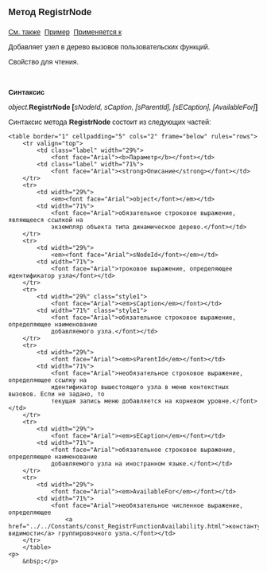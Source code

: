 <html>
<head>
<title>AsDataDesc\RegistrNode</title>
    <style type="text/css">
        .style1
        {
            height: 30px;
        }
    </style>
</head>

<body>

<p><font size="4" face="Arial"><strong>Метод RegistrNode<br>
<br>
</strong></font><font face="Arial"><a href="../AsDataDesc.html">См. 
также</a>&nbsp; <u>Пример</u>&nbsp; <a href="../AsDataDesc.html">Применяется 
к</a></font></p>

<p><font face="Arial">Добавляет узел в дерево вызовов пользовательских функций.</font></p>

<p><font face="Arial">Свойство для чтения. </font></p>

<p class="label">&nbsp;</p>

<p class="label"><font face="Arial"><b>Синтаксис</b></font></p>

<p><font face="Arial"><em>object.</em><strong>RegistrNode [</strong><em>sNodeId, sCaption, 
    [sParentId], [sECaption],  
    [AvailableFor]</em><strong>]</strong></font></p>

<p><font face="Arial">Синтаксис метода <strong>RegistrNode</strong>
состоит из следующих частей:</font></p>

    <table border="1" cellpadding="5" cols="2" frame="below" rules="rows">
        <tr valign="top">
            <td class="label" width="29%">
                <font face="Arial"><b>Параметр</b></font></td>
            <td class="label" width="71%">
                <font face="Arial"><strong>Описание</strong></font></td>
        </tr>
        <tr>
            <td width="29%">
                <em><font face="Arial">object</font></em></td>
            <td width="71%">
                <font face="Arial">обязательное строковое выражение, являющееся ссылкой на 
                экземпляр объекта типа динамическое дерево.</font></td>
        </tr>
        <tr>
            <td width="29%">
                <em><font face="Arial">sNodeId</font></em></td>
            <td width="71%">
                <font face="Arial">троковое выражение, определяющее идентификатор узла</font></td>
        </tr>
        <tr>
            <td width="29%" class="style1">
                <font face="Arial"><em>sCaption</em></font></td>
            <td width="71%" class="style1">
                <font face="Arial">обязательное строковое выражение, определяющее наименование 
                добавляемого узла.</font></td>
        </tr>
        <tr>
            <td width="29%">
                <font face="Arial"><em>sParentId</em></font></td>
            <td width="71%">
                <font face="Arial">необязательное строковое выражение, определяющее ссылку на 
                идентификатор вышестоящего узла в меню контекстных вызовов. Если не задано, то 
                текущая запись меню добавляется на корневом уровне.</font></td>
        </tr>
        <tr>
            <td width="29%">
                <font face="Arial"><em>sECaption</em></font></td>
            <td width="71%">
                <font face="Arial">обязательное строковое выражение, определяющее наименование 
                добавляемого узла на иностранном языке.</font></td>
        </tr>
        <tr>
            <td width="29%">
                <font face="Arial"><em>AvailableFor</em></font></td>
            <td width="71%">
                <font face="Arial">необязательное численное выражение, определяющее
                    <a href="../../Constants/const_RegistrFunctionAvailability.html">константу  видимости</a> группировочного узла.</font></td>
        </tr>
        </table>
    <p>
        &nbsp;</p>
</body>
</html>
